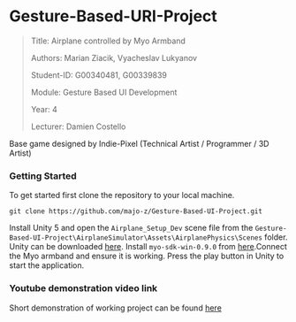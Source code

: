 # Gesture-Based-URI-Project

>Title: Airplane controlled by Myo Armband
>
>Authors: Marian Ziacik, Vyacheslav Lukyanov
>
>Student-ID: G00340481, G00339839
>
>Module: Gesture Based UI Development 
>
>Year: 4
>
>Lecturer: Damien Costello

Base game designed by Indie-Pixel (Technical Artist / Programmer / 3D Artist)

### Getting Started

To get started first clone the repository to your local machine.

```
git clone https://github.com/majo-z/Gesture-Based-UI-Project.git
```

Install Unity 5 and open the `Airplane_Setup_Dev` scene file from the `Gesture-Based-UI-Project\AirplaneSimulator\Assets\AirplanePhysics\Scenes` folder. 
Unity can be downloaded [here](https://unity3d.com/get-unity/download/archive). Install `myo-sdk-win-0.9.0` from [here](https://support.getmyo.com/hc/en-us/articles/360018409792-Myo-Connect-SDK-and-firmware-downloads).Connect the Myo armband and ensure it is working. 
Press the play button in Unity to start the application.

### Youtube demonstration video link

Short demonstration of working project can be found [here](https://youtu.be/Ot8L_dX6Jmk)
